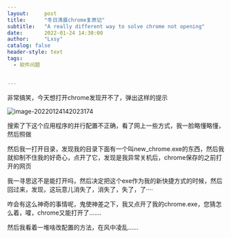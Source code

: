 ```yaml
---
layout:     post
title:      "冬日清晨chrome复原记"
subtitle:   "A really different way to solve chrome not opening"
date:       2022-01-24 14:30:00
author:     "Lxsy"
catalog: false
header-style: text
tags:
  - 软件问题


---
```


非常搞笑，今天想打开chrome发现开不了，弹出这样的提示

![image-20220124142023174](lxsy-xcy.github.io\_posts\2022-01-24-chrome-bug.assets\image-20220124142023174.png)

搜索了下这个应用程序的并行配置不正确，看了网上一些方式，我一脸略懂略懂，然后照做

然后我一打开目录，发现我的目录下面有一个叫new_chrome.exe的东西，然后我就抑制不住我的好奇心，点开了它，发现是我异常关机后，chrome保存的之前打开的网页

我一寻思这不是能打开吗，然后决定把这个exe作为我的新快捷方式的时候，然后回过来，发现，这玩意儿消失了，消失了，失了，了····

咋会有这么神奇的事情呢，鬼使神差之下，我又点开了我的chrome.exe，您猜怎么着，嚯，chrome又能打开了.......

然后我看着一堆啥改配置的方法，在风中凌乱......